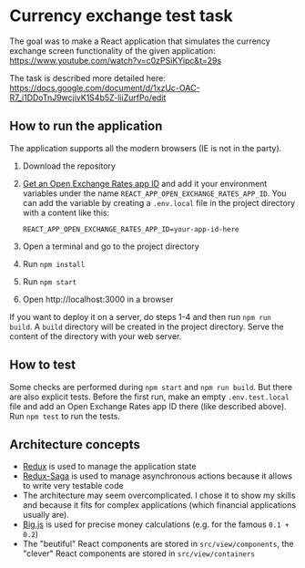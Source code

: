 # Currency exchange test task

The goal was to make a React application that simulates the currency exchange screen functionality of the given application:
https://www.youtube.com/watch?v=c0zPSiKYipc&t=29s

The task is described more detailed here:
https://docs.google.com/document/d/1xzUc-OAC-R7_i1DDoTnJ9wcjivK1S4b5Z-liiZurfPo/edit

## How to run the application

The application supports all the modern browsers (IE is not in the party).

1. Download the repository
2. [Get an Open Exchange Rates app ID](https://openexchangerates.org/signup/free) and add it your environment variables under the name `REACT_APP_OPEN_EXCHANGE_RATES_APP_ID`.
    You can add the variable by creating a `.env.local` file in the project directory with a content like this:

    ```
    REACT_APP_OPEN_EXCHANGE_RATES_APP_ID=your-app-id-here
    ```
3. Open a terminal and go to the project directory
4. Run `npm install`
5. Run `npm start`
6. Open http://localhost:3000 in a browser

If you want to deploy it on a server, do steps 1-4 and then run `npm run build`.
A `build` directory will be created in the project directory. Serve the content of the directory with your web server.

## How to test

Some checks are performed during `npm start` and `npm run build`. But there are also explicit tests.
Before the first run, make an empty `.env.test.local` file and add an Open Exchange Rates app ID there (like described above).
Run `npm test` to run the tests.

## Architecture concepts

- [Redux](http://redux.js.org) is used to manage the application state
- [Redux-Saga](redux-saga.js.org) is used to manage asynchronous actions because it allows to write very testable code
- The architecture may seem overcomplicated.
    I chose it to show my skills and because it fits for complex applications (which financial applications usually are).
- [Big.js](http://github.com/MikeMcl/big.js) is used for precise money calculations (e.g. for the famous `0.1 + 0.2`)
- The "beutiful" React components are stored in `src/view/components`, the "clever" React components are stored in `src/view/containers`

